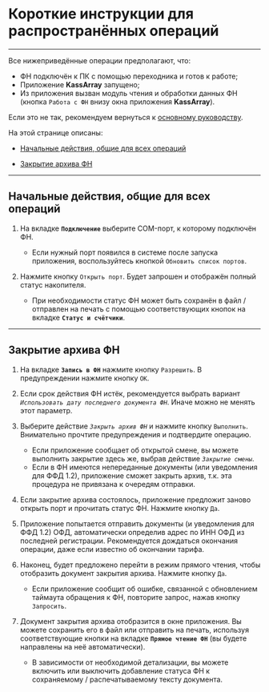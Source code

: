 # Короткие инструкции для распространённых операций

---

Все нижеприведённые операции предполагают, что:
- ФН подключён к ПК с помощью переходника и готов к работе;
- Приложение **KassArray** запущено;
- Из приложения вызван модуль чтения и обработки данных ФН (кнопка `Работа с ФН` внизу окна приложения **KassArray**).

Если это не так, рекомендуем вернуться к [основному руководству](https://adslbarxatov.github.io/KassArray).



На этой странице описаны:

- [Начальные действия, общие для всех операций](#section-1)

- [Закрытие архива ФН](#section-2)

---



## Начальные действия, общие для всех операций

1. На вкладке **`Подключение`** выберите COM-порт, к которому подключён ФН.
    - Если нужный порт появился в системе после запуска приложения, воспользуйтесь кнопкой `Обновить список портов`.

2. Нажмите кнопку `Открыть порт`. Будет запрошен и отображён полный статус накопителя.
    - При необходимости статус ФН может быть сохранён в файл / отправлен на печать с помощью соответствующих кнопок
на вкладке **`Статус и счётчики`**.

---



## Закрытие архива ФН

1. На вкладке **`Запись в ФН`** нажмите кнопку `Разрешить`. В предупреждении нажмите кнопку `OK`.

2. Если срок действия ФН истёк, рекомендуется выбрать вариант *`Использовать дату последнего документа ФН`*. Иначе можно
не менять этот параметр.

3. Выберите действие *`Закрыть архив ФН`* и нажмите кнопку `Выполнить`. Внимательно прочтите предупреждения и подтвердите операцию.
    - Если приложение сообщает об открытой смене, вы можете выполнить закрытие здесь же, выбрав действие *`Закрытие смены`*.
    - Если в ФН имеются непереданные документы (или уведомления для ФФД 1.2), приложение сможет закрыть архив, т.к. эта процедура
не привязана к очередям отправки.

4. Если закрытие архива состоялось, приложение предложит заново открыть порт и прочитать статус ФН. Нажмите кнопку `Да`.

5. Приложение попытается отправить документы (и уведомления для ФФД 1.2) ОФД, автоматически определив адрес по ИНН ОФД из последней
регистрации. Рекомендуется дождаться окончания операции, даже если известно об окончании тарифа.

6. Наконец, будет предложено перейти в режим прямого чтения, чтобы отобразить документ закрытия архива. Нажмите кнопку `Да`.
    - Если приложение сообщит об ошибке, связанной с обновлением таймаута обращения к ФН, повторите запрос, нажав кнопку `Запросить`.

7. Документ закрытия архива отобразится в окне приложения. Вы можете сохранить его в файл или отправить на печать, используя
соответствующие кнопки на вкладке **`Прямое чтение ФН`** (вы будете направлены на неё автоматически).
    - В зависимости от необходимой детализации, вы можете включить или выключить добавление статуса ФН к сохраняемому /
распечатываемому тексту документа.
